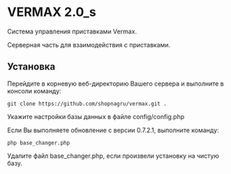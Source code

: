 # VERMAX 2.0_s
Система управления приставками Vermax.

Серверная часть для взаимодействия с приставками.
## Установка
Перейдите в корневую веб-директорию Вашего сервера и выполните в консоли команду:

`git clone https://github.com/shopnagru/vermax.git .`

Укажите настройки базы данных в файле config/config.php

Если Вы выполняете обновление с версии 0.7.2.1, выполните команду:

`php base_changer.php`

Удалите файл base_changer.php, если произвели установку на чистую базу.
